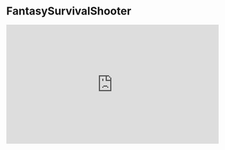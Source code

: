 # FantasySurvivalShooter
<iframe width="560" height="315" src="https://www.youtube.com/embed/ZG2rnusrZNI" title="YouTube video player" frameborder="0" allow="accelerometer; autoplay; clipboard-write; encrypted-media; gyroscope; picture-in-picture; web-share" allowfullscreen></iframe>
